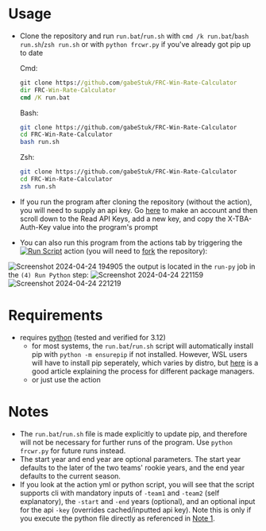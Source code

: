 # Usage
 - Clone the repository and run `run.bat`/`run.sh` with `cmd /k run.bat`/`bash run.sh`/`zsh run.sh` or with `python frcwr.py` if you've already got pip up to date

   Cmd:
   ```cmd
   git clone https://github.com/gabeStuk/FRC-Win-Rate-Calculator
   dir FRC-Win-Rate-Calculator
   cmd /K run.bat
   ```
   Bash:
   ```bash
   git clone https://github.com/gabeStuk/FRC-Win-Rate-Calculator
   cd FRC-Win-Rate-Calculator
   bash run.sh
   ```
   Zsh:
   ```zsh
   git clone https://github.com/gabeStuk/FRC-Win-Rate-Calculator
   cd FRC-Win-Rate-Calculator
   zsh run.sh
   ```
 - If you run the program after cloning the repository (without the action), you will need to supply an api key. Go [here](https://www.thebluealliance.com/account/login?next=http://www.thebluealliance.com/account) to make an account and then scroll down to the Read API Keys, add a new key, and copy the X-TBA-Auth-Key value into the program's prompt
 - You can also run this program from the actions tab by triggering the [![Run Script](https://github.com/gabeStuk/FRC-Win-Rate-Calculator/actions/workflows/run.yml/badge.svg)](https://github.com/gabeStuk/FRC-Win-Rate-Calculator/actions/workflows/run.yml) action (you will need to [fork](https://github.com/gabeStuk/FRC-Win-Rate-Calculator/fork) the repository):


![Screenshot 2024-04-24 194905](https://github.com/gabeStuk/FRC-Win-Rate-Calculator/assets/117952984/a03c4cb1-d4f8-455d-9286-2cdc2c645e77)
the output is located in the `run-py` job in the `(4) Run Python` step:
![Screenshot 2024-04-24 221159](https://github.com/gabeStuk/FRC-Win-Rate-Calculator/assets/117952984/56e526e3-d744-447a-9660-8664e13f2ef2)
![Screenshot 2024-04-24 221219](https://github.com/gabeStuk/FRC-Win-Rate-Calculator/assets/117952984/6f9af872-c903-4675-b3a5-eea09ab7f1e1)



# Requirements
 - requires [python](https://www.python.org/downloads) (tested and verified for 3.12)
    - for most systems, the `run.bat`/`run.sh` script will automatically install pip with `python -m ensurepip` if not installed. However, WSL users will have to install pip seperately, which varies by distro, but [here](https://www.tecmint.com/install-pip-in-linux/) is a good article explaining the process for different package managers.
    - or just use the action

# Notes
 - The `run.bat`/`run.sh` file is made explicitly to update pip, and therefore will not be necessary for further runs of the program. Use `python frcwr.py` for future runs instead.
 - The start year and end year are optional parameters. The start year defaults to the later of the two teams' rookie years, and the end year defaults to the current season.
 - If you look at the action yml or python script, you will see that the script supports cli with mandatory inputs of `-team1` and `-team2` (self explanatory), the `-start` and `-end` years (optional), and an optional input for the api `-key` (overrides cached/inputted api key). Note this is only if you execute the python file directly as referenced in [Note 1](#notes).
